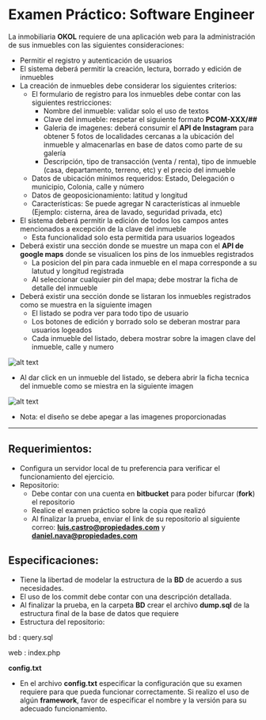 # Examen Práctico: Software Engineer

La inmobiliaria **OKOL** requiere de una aplicación web para la administración de sus inmuebles con las siguientes consideraciones:


-  Permitir el registro y  autenticación de usuarios 
-  El sistema deberá permitir la creación, lectura, borrado y edición de inmuebles 
-  La creación de inmuebles debe considerar los siguientes criterios: 
    - El formulario  de  registro  para los inmuebles debe contar con las siguientes restricciones:
        - Nombre del inmueble: validar solo el uso de textos
        - Clave del inmueble: respetar el siguiente formato **PCOM-XXX/##**
        - Galeria de imagenes: deberá consumir el **API de Instagram** para obtener 5 fotos de localidades cercanas a la ubicación del inmueble y almacenarlas en base de datos como parte de su galería
        - Descripción, tipo de transacción (venta / renta), tipo de inmueble (casa, departamento, terreno, etc) y el precio del inmueble
    - Datos de ubicación mínimos requeridos: Estado, Delegación o municipio, Colonia, calle y número
    - Datos de geoposicionamiento: latitud y longitud
    - Características: Se puede agregar N características al inmueble (Ejemplo: cisterna, área de lavado, seguridad privada, etc)
- El sistema deberá permitir la edición de todos los campos antes mencionados a excepción de la clave del inmueble
    - Esta funcionalidad solo esta permitida para usuarios logeados
- Deberá existir una sección donde se muestre un mapa con el **API de google maps** donde se visualicen los pins de los inmuebles registrados
    - La posicion del pin para cada inmueble en el mapa corresponde a su latutud y longitud registrada
    - Al seleccionar   cualquier   pin   del   mapa; debe mostrar la ficha de detalle del inmueble
- Deberá existir una sección donde se listaran los inmuebles registrados como se muestra en la siguiente imagen
    - El listado se podra ver para todo tipo de usuario
    - Los botones de edición y borrado solo se deberan mostrar para usuarios logeados
    - Cada inmueble del listado, debera mostrar sobre la imagen clave del inmueble, calle y numero

![alt text](https://propiedadescom.s3.amazonaws.com/examen/examen.png)

- Al dar click en un inmueble del listado, se debera abrir la ficha tecnica del inmueble como se miestra en la siguiente imagen

![alt text](https://propiedadescom.s3.amazonaws.com/examen/examen2.png)

- Nota: el diseño se debe apegar a las imagenes proporcionadas
----------


Requerimientos:
-------------

- Configura un servidor local de tu preferencia para verificar el funcionamiento del ejercicio.
- Repositorio: 
    - Debe contar con una cuenta en **bitbucket** para poder bifurcar (**fork**) el repositorio
    - Realice el examen práctico  sobre la copia que realizó
    - Al finalizar la prueba, enviar el link de su repositorio al siguiente correo: **luis.castro@propiedades.com** y  **daniel.nava@propiedades.com**

Especificaciones:
-------------
- Tiene la libertad de modelar la estructura de la **BD** de acuerdo a sus necesidades.
- El uso de los commit debe contar con una descripción detallada.
- Al finalizar la prueba, en la carpeta **BD** crear el archivo **dump.sql** de la estructura final de la base de datos que requiere
- Estructura del repositorio:

bd
:  query.sql

web
:  index.php

**config.txt** 

-  En el archivo **config.txt**  especificar  la configuración que su examen requiere para que pueda funcionar correctamente.  Si realizo el uso de algún **framework**, favor de especificar el nombre y la versión  para su adecuado funcionamiento.